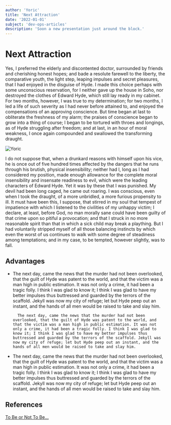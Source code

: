 ```yaml
---
author: 'Yoric'
title: 'Next Attraction'
date: '2022-01-01'
subject: 'dev-ops-articles'
description: 'Soon a new presentation just around the block.'
---
```


# Next Attraction    

Yes, I preferred the elderly and discontented doctor, surrounded by friends and cherishing honest hopes; and bade a resolute farewell to the liberty, the comparative youth, the light step, leaping impulses and secret pleasures, that I had enjoyed in the disguise of Hyde. I made this choice perhaps with some unconscious reservation, for I neither gave up the house in Soho, nor destroyed the clothes of Edward Hyde, which still lay ready in my cabinet. For two months, however, I was true to my determination; for two months, I led a life of such severity as I had never before attained to, and enjoyed the compensations of an approving conscience. But time began at last to obliterate the freshness of my alarm; the praises of conscience began to grow into a thing of course; I began to be tortured with throes and longings, as of Hyde struggling after freedom; and at last, in an hour of moral weakness, I once again compounded and swallowed the transforming draught.    

![Yoric](/images/run-for-your-life-ai-takeda-small.jpg)    
   
I do not suppose that, when a drunkard reasons with himself upon his vice, he is once out of five hundred times affected by the dangers that he runs through his brutish, physical insensibility; neither had I, long as I had considered my position, made enough allowance for the complete moral insensibility and insensate readiness to evil, which were the leading characters of Edward Hyde. Yet it was by these that I was punished. My devil had been long caged, he came out roaring. I was conscious, even when I took the draught, of a more unbridled, a more furious propensity to ill. It must have been this, I suppose, that stirred in my soul that tempest of impatience with which I listened to the civilities of my unhappy victim; I declare, at least, before God, no man morally sane could have been guilty of that crime upon so pitiful a provocation; and that I struck in no more reasonable spirit than that in which a sick child may break a plaything. But I had voluntarily stripped myself of all those balancing instincts by which even the worst of us continues to walk with some degree of steadiness among temptations; and in my case, to be tempted, however slightly, was to fall.     

    
## Advantages    

- The next day, came the news that the murder had not been overlooked, that the guilt of Hyde was patent to the world, and that the victim was a man high in public estimation. It was not only a crime, it had been a tragic folly. I think I was glad to know it; I think I was glad to have my better impulses thus buttressed and guarded by the terrors of the scaffold. Jekyll was now my city of refuge; let but Hyde peep out an instant, and the hands of all men would be raised to take and slay him.    

		The next day, came the news that the murder had not been overlooked, that the guilt of Hyde was patent to the world, and that the victim was a man high in public estimation. It was not only a crime, it had been a tragic folly. I think I was glad to know it; I think I was glad to have my better impulses thus buttressed and guarded by the terrors of the scaffold. Jekyll was now my city of refuge; let but Hyde peep out an instant, and the hands of all men would be raised to take and slay him.   

- The next day, came the news that the murder had not been overlooked, that the guilt of Hyde was patent to the world, and that the victim was a man high in public estimation. It was not only a crime, it had been a tragic folly. I think I was glad to know it; I think I was glad to have my better impulses thus buttressed and guarded by the terrors of the scaffold. Jekyll was now my city of refuge; let but Hyde peep out an instant, and the hands of all men would be raised to take and slay him.    


    
    
## References        

[To Be or Not To Be...](https://www.google.com/search?sxsrf=APq-WBuSyi9QVWSGGD8z7UU6matf8c8EFw:1644416315555&source=univ&tbm=isch&q=hamlet&hl=pt-BR&fir=3CEiFMTzb7tUfM%252Cxk3d_MOq0DkJIM%252C_%253BAea9DSwOl9kGPM%252C8zkAf2ysj2ARiM%252C_%253BZZYNuAIiNc5ewM%252C1skCGpG4spX2_M%252C_%253BHoWSMlSgoRt4DM%252CW9nOBzm8P5WS9M%252C_%253BLcd-cKdXwWE0gM%252C_WcT94yDU-Qw9M%252C_%253B4dJKlgwOLLqK8M%252C9ZsJPtIy08r8XM%252C_%253BYn4YMGgIRedWoM%252C7JACJ9pc6KHdSM%252C_%253BM3WF6a4racFwdM%252CCwTFfo2kU74RYM%252C_%253BugY23gC8tDM5VM%252CtRi1HpAB_UBsRM%252C_%253BPpcL8qdFo1YwdM%252CGhA2hkWKe3MTbM%252C_&usg=AI4_-kSEKJ8c5SV2heydGkd2qyaEkcnTtw&sa=X&ved=2ahUKEwj0u-eS6PL1AhXIJrkGHenvA98QjJkEegQIcRAC&biw=1066&bih=710&dpr=1.25)


